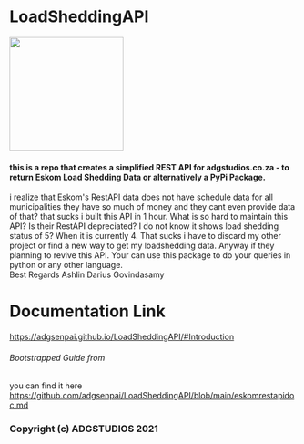 # LoadSheddingAPI

<img src = "https://user-images.githubusercontent.com/45560312/140890864-9a1280ae-091c-432a-aa89-ad0a4f064df7.png" height="200px">

#### this is a repo that creates a simplified REST API for adgstudios.co.za - to return Eskom Load Shedding Data or alternatively a PyPi Package.


<p>i realize that Eskom's RestAPI data does not have schedule data for all municipalities they have so much of money and they cant even provide data of that? that sucks i built this API in 1 hour. What is so hard to maintain this API? Is their RestAPI depreciated? I do not know it shows load shedding status of 5? When it is currently 4. That sucks i have to discard my other project or find a new way to get my loadshedding data. Anyway if they planning to revive this API. Your can use this package to do your queries in python or any other language. <br> Best Regards Ashlin Darius Govindasamy</p>

# Documentation Link

<https://adgsenpai.github.io/LoadSheddingAPI/#Introduction>

###### Bootstrapped Guide from

you can find it here
<https://github.com/adgsenpai/LoadSheddingAPI/blob/main/eskomrestapidoc.md>

### Copyright (c) ADGSTUDIOS 2021

